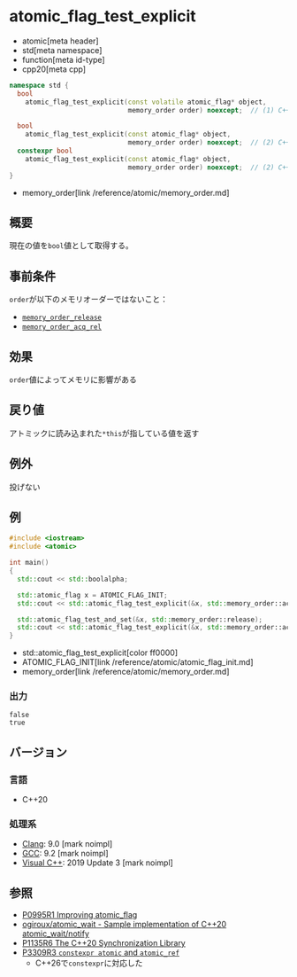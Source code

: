 # atomic_flag_test_explicit
* atomic[meta header]
* std[meta namespace]
* function[meta id-type]
* cpp20[meta cpp]

```cpp
namespace std {
  bool
    atomic_flag_test_explicit(const volatile atomic_flag* object,
                              memory_order order) noexcept;  // (1) C++20

  bool
    atomic_flag_test_explicit(const atomic_flag* object,
                              memory_order order) noexcept;  // (2) C++20
  constexpr bool
    atomic_flag_test_explicit(const atomic_flag* object,
                              memory_order order) noexcept;  // (2) C++26
}
```
* memory_order[link /reference/atomic/memory_order.md]

## 概要
現在の値を`bool`値として取得する。


## 事前条件
`order`が以下のメモリオーダーではないこと：

- [`memory_order_release`](/reference/atomic/memory_order.md)
- [`memory_order_acq_rel`](/reference/atomic/memory_order.md)


## 効果
`order`値によってメモリに影響がある


## 戻り値
アトミックに読み込まれた`*this`が指している値を返す


## 例外
投げない


## 例
```cpp example
#include <iostream>
#include <atomic>

int main()
{
  std::cout << std::boolalpha;

  std::atomic_flag x = ATOMIC_FLAG_INIT;
  std::cout << std::atomic_flag_test_explicit(&x, std::memory_order::acquire) << std::endl;

  std::atomic_flag_test_and_set(&x, std::memory_order::release);
  std::cout << std::atomic_flag_test_explicit(&x, std::memory_order::acquire) << std::endl;
}
```
* std::atomic_flag_test_explicit[color ff0000]
* ATOMIC_FLAG_INIT[link /reference/atomic/atomic_flag_init.md]
* memory_order[link /reference/atomic/memory_order.md]


### 出力
```
false
true
```


## バージョン
### 言語
- C++20


### 処理系
- [Clang](/implementation.md#clang): 9.0 [mark noimpl]
- [GCC](/implementation.md#gcc): 9.2 [mark noimpl]
- [Visual C++](/implementation.md#visual_cpp): 2019 Update 3 [mark noimpl]


## 参照
- [P0995R1 Improving atomic_flag](http://www.open-std.org/jtc1/sc22/wg21/docs/papers/2018/p0995r1.html)
- [ogiroux/atomic_wait - Sample implementation of C++20 atomic_wait/notify](https://github.com/ogiroux/atomic_wait)
- [P1135R6 The C++20 Synchronization Library](http://www.open-std.org/jtc1/sc22/wg21/docs/papers/2019/p1135r6.html)
- [P3309R3 `constexpr atomic` and `atomic_ref`](https://open-std.org/jtc1/sc22/wg21/docs/papers/2024/p3309r3.html)
    - C++26で`constexpr`に対応した
